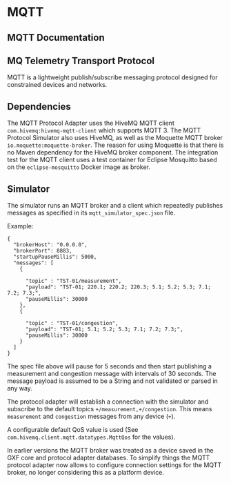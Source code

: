 # MQTT

## MQTT Documentation

## MQ Telemetry Transport Protocol

MQTT is a lightweight publish/subscribe messaging protocol designed for constrained devices and networks.

## Dependencies

The MQTT Protocol Adapter uses the HiveMQ MQTT client `com.hivemq:hivemq-mqtt-client` which supports MQTT 3. The MQTT Protocol Simulator also uses HiveMQ, as well as the Moquette MQTT broker `io.moquette:moquette-broker`. The reason for using Moquette is that there is no Maven dependency for the HiveMQ broker component.
The integration test for the MQTT client uses a test container for Eclipse Mosquitto based on the
`eclipse-mosquitto` Docker image as broker.

## Simulator

The simulator runs an MQTT broker and a client which repeatedly publishes messages as specified in its `mqtt_simulator_spec.json` file.

Example:

```text
{
  "brokerHost": "0.0.0.0",
  "brokerPort": 8883,
  "startupPauseMillis": 5000,
  "messages": [
    {

      "topic" : "TST-01/measurement",
      "payload": "TST-01; 220.1; 220.2; 220.3; 5.1; 5.2; 5.3; 7.1; 7.2; 7.3;",
      "pauseMillis": 30000
    },
    {

      "topic" : "TST-01/congestion",
      "payload": "TST-01; 5.1; 5.2; 5.3; 7.1; 7.2; 7.3;",
      "pauseMillis": 30000
    }
  ]
}
```

The spec file above will pause for 5 seconds and then start publishing a measurement and congestion message with intervals of 30 seconds. The message payload is assumed to be a String and not validated or parsed in any way.

The protocol adapter will establish a connection with the simulator and subscribe to the default topics `+/measurement,+/congestion`. This means `measurement` and `congestion` messages from any device \(`+`\).

A configurable default QoS value is used \(See `com.hivemq.client.mqtt.datatypes.MqttQos` for the values\).

In earlier versions the MQTT broker was treated as a device saved in the GXF core and protocol
adapter databases. To simplify things the MQTT protocol adapter now allows to configure connection
settings for the MQTT broker, no longer considering this as a platform device.


